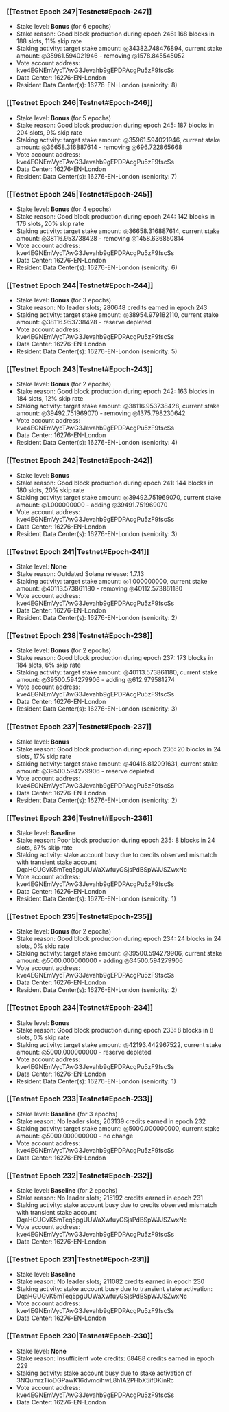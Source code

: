 ### [[Testnet Epoch 247|Testnet#Epoch-247]]
* Stake level: **Bonus** (for 6 epochs)
* Stake reason: Good block production during epoch 246: 168 blocks in 188 slots, 11% skip rate
* Staking activity: target stake amount: ◎34382.748476894, current stake amount: ◎35961.594021946 - removing ◎1578.845545052
* Vote account address: kve4EGNEmVycTAwG3Jevahb9gEPDPAcgPu5zF9fscSs
* Data Center: 16276-EN-London
* Resident Data Center(s): 16276-EN-London (seniority: 8)
### [[Testnet Epoch 246|Testnet#Epoch-246]]
* Stake level: **Bonus** (for 5 epochs)
* Stake reason: Good block production during epoch 245: 187 blocks in 204 slots, 9% skip rate
* Staking activity: target stake amount: ◎35961.594021946, current stake amount: ◎36658.316887614 - removing ◎696.722865668
* Vote account address: kve4EGNEmVycTAwG3Jevahb9gEPDPAcgPu5zF9fscSs
* Data Center: 16276-EN-London
* Resident Data Center(s): 16276-EN-London (seniority: 7)
### [[Testnet Epoch 245|Testnet#Epoch-245]]
* Stake level: **Bonus** (for 4 epochs)
* Stake reason: Good block production during epoch 244: 142 blocks in 176 slots, 20% skip rate
* Staking activity: target stake amount: ◎36658.316887614, current stake amount: ◎38116.953738428 - removing ◎1458.636850814
* Vote account address: kve4EGNEmVycTAwG3Jevahb9gEPDPAcgPu5zF9fscSs
* Data Center: 16276-EN-London
* Resident Data Center(s): 16276-EN-London (seniority: 6)
### [[Testnet Epoch 244|Testnet#Epoch-244]]
* Stake level: **Bonus** (for 3 epochs)
* Stake reason: No leader slots; 280648 credits earned in epoch 243
* Staking activity: target stake amount: ◎38954.979182110, current stake amount: ◎38116.953738428 - reserve depleted
* Vote account address: kve4EGNEmVycTAwG3Jevahb9gEPDPAcgPu5zF9fscSs
* Data Center: 16276-EN-London
* Resident Data Center(s): 16276-EN-London (seniority: 5)
### [[Testnet Epoch 243|Testnet#Epoch-243]]
* Stake level: **Bonus** (for 2 epochs)
* Stake reason: Good block production during epoch 242: 163 blocks in 184 slots, 12% skip rate
* Staking activity: target stake amount: ◎38116.953738428, current stake amount: ◎39492.751969070 - removing ◎1375.798230642
* Vote account address: kve4EGNEmVycTAwG3Jevahb9gEPDPAcgPu5zF9fscSs
* Data Center: 16276-EN-London
* Resident Data Center(s): 16276-EN-London (seniority: 4)
### [[Testnet Epoch 242|Testnet#Epoch-242]]
* Stake level: **Bonus**
* Stake reason: Good block production during epoch 241: 144 blocks in 180 slots, 20% skip rate
* Staking activity: target stake amount: ◎39492.751969070, current stake amount: ◎1.000000000 - adding ◎39491.751969070
* Vote account address: kve4EGNEmVycTAwG3Jevahb9gEPDPAcgPu5zF9fscSs
* Data Center: 16276-EN-London
* Resident Data Center(s): 16276-EN-London (seniority: 3)
### [[Testnet Epoch 241|Testnet#Epoch-241]]
* Stake level: **None**
* Stake reason: Outdated Solana release: 1.7.13
* Staking activity: target stake amount: ◎1.000000000, current stake amount: ◎40113.573861180 - removing ◎40112.573861180
* Vote account address: kve4EGNEmVycTAwG3Jevahb9gEPDPAcgPu5zF9fscSs
* Data Center: 16276-EN-London
* Resident Data Center(s): 16276-EN-London (seniority: 2)
### [[Testnet Epoch 238|Testnet#Epoch-238]]
* Stake level: **Bonus** (for 2 epochs)
* Stake reason: Good block production during epoch 237: 173 blocks in 184 slots, 6% skip rate
* Staking activity: target stake amount: ◎40113.573861180, current stake amount: ◎39500.594279906 - adding ◎612.979581274
* Vote account address: kve4EGNEmVycTAwG3Jevahb9gEPDPAcgPu5zF9fscSs
* Data Center: 16276-EN-London
* Resident Data Center(s): 16276-EN-London (seniority: 3)
### [[Testnet Epoch 237|Testnet#Epoch-237]]
* Stake level: **Bonus**
* Stake reason: Good block production during epoch 236: 20 blocks in 24 slots, 17% skip rate
* Staking activity: target stake amount: ◎40416.812091631, current stake amount: ◎39500.594279906 - reserve depleted
* Vote account address: kve4EGNEmVycTAwG3Jevahb9gEPDPAcgPu5zF9fscSs
* Data Center: 16276-EN-London
* Resident Data Center(s): 16276-EN-London (seniority: 2)
### [[Testnet Epoch 236|Testnet#Epoch-236]]
* Stake level: **Baseline**
* Stake reason: Poor block production during epoch 235: 8 blocks in 24 slots, 67% skip rate
* Staking activity: stake account busy due to credits observed mismatch with transient stake account DqaHGUGvK5mTeq5pgUUWaXwfuyGSjsPdBSpWJJSZwxNc
* Vote account address: kve4EGNEmVycTAwG3Jevahb9gEPDPAcgPu5zF9fscSs
* Data Center: 16276-EN-London
* Resident Data Center(s): 16276-EN-London (seniority: 1)
### [[Testnet Epoch 235|Testnet#Epoch-235]]
* Stake level: **Bonus** (for 2 epochs)
* Stake reason: Good block production during epoch 234: 24 blocks in 24 slots, 0% skip rate
* Staking activity: target stake amount: ◎39500.594279906, current stake amount: ◎5000.000000000 - adding ◎34500.594279906
* Vote account address: kve4EGNEmVycTAwG3Jevahb9gEPDPAcgPu5zF9fscSs
* Data Center: 16276-EN-London
* Resident Data Center(s): 16276-EN-London (seniority: 2)
### [[Testnet Epoch 234|Testnet#Epoch-234]]
* Stake level: **Bonus**
* Stake reason: Good block production during epoch 233: 8 blocks in 8 slots, 0% skip rate
* Staking activity: target stake amount: ◎42193.442967522, current stake amount: ◎5000.000000000 - reserve depleted
* Vote account address: kve4EGNEmVycTAwG3Jevahb9gEPDPAcgPu5zF9fscSs
* Data Center: 16276-EN-London
* Resident Data Center(s): 16276-EN-London (seniority: 1)
### [[Testnet Epoch 233|Testnet#Epoch-233]]
* Stake level: **Baseline** (for 3 epochs)
* Stake reason: No leader slots; 203139 credits earned in epoch 232
* Staking activity: target stake amount: ◎5000.000000000, current stake amount: ◎5000.000000000 - no change
* Vote account address: kve4EGNEmVycTAwG3Jevahb9gEPDPAcgPu5zF9fscSs
* Data Center: 16276-EN-London
### [[Testnet Epoch 232|Testnet#Epoch-232]]
* Stake level: **Baseline** (for 2 epochs)
* Stake reason: No leader slots; 215192 credits earned in epoch 231
* Staking activity: stake account busy due to credits observed mismatch with transient stake account DqaHGUGvK5mTeq5pgUUWaXwfuyGSjsPdBSpWJJSZwxNc
* Vote account address: kve4EGNEmVycTAwG3Jevahb9gEPDPAcgPu5zF9fscSs
* Data Center: 16276-EN-London
### [[Testnet Epoch 231|Testnet#Epoch-231]]
* Stake level: **Baseline**
* Stake reason: No leader slots; 211082 credits earned in epoch 230
* Staking activity: stake account busy due to transient stake activation: DqaHGUGvK5mTeq5pgUUWaXwfuyGSjsPdBSpWJJSZwxNc
* Vote account address: kve4EGNEmVycTAwG3Jevahb9gEPDPAcgPu5zF9fscSs
* Data Center: 16276-EN-London
### [[Testnet Epoch 230|Testnet#Epoch-230]]
* Stake level: **None**
* Stake reason: Insufficient vote credits: 68488 credits earned in epoch 229
* Staking activity: stake account busy due to stake activation of 3NQumrzTioDGPawK16dvmoihwL8h1A2PHbX5ifDKinRc
* Vote account address: kve4EGNEmVycTAwG3Jevahb9gEPDPAcgPu5zF9fscSs
* Data Center: 16276-EN-London